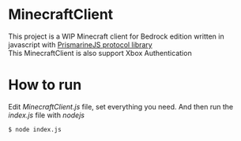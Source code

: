 # MinecraftClient 
This project is a WIP Minecraft client for Bedrock edition written in javascript with [PrismarineJS protocol library](https://github.com/PrismarineJS/bedrock-protocol) <br>
This MinecraftClient is also support Xbox Authentication

# How to run
Edit *MinecraftClient.js* file, set everything you need. And then run the *index.js* file with *nodejs*
```
$ node index.js
```